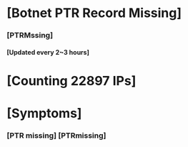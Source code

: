 # [Botnet PTR Record Missing]
### [PTRMssing]
#### [Updated every 2~3 hours]

# [Counting 22897 IPs]

# [Symptoms] 
###   [PTR missing] [PTRmissing]
